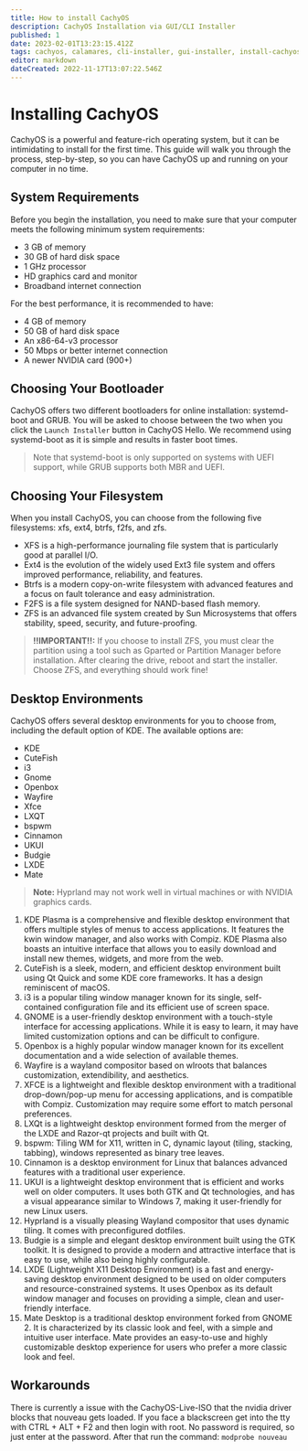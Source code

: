 ```yaml
---
title: How to install CachyOS
description: CachyOS Installation via GUI/CLI Installer
published: 1
date: 2023-02-01T13:23:15.412Z
tags: cachyos, calamares, cli-installer, gui-installer, install-cachyos
editor: markdown
dateCreated: 2022-11-17T13:07:22.546Z
---
```


Installing CachyOS
==================

CachyOS is a powerful and feature-rich operating system, but it can be intimidating to install for the first time. This guide will walk you through the process, step-by-step, so you can have CachyOS up and running on your computer in no time.

System Requirements
-------------------

Before you begin the installation, you need to make sure that your computer meets the following minimum system requirements:

*   3 GB of memory
*   30 GB of hard disk space
*   1 GHz processor
*   HD graphics card and monitor
*   Broadband internet connection

For the best performance, it is recommended to have:

*   4 GB of memory
*   50 GB of hard disk space
*   An x86-64-v3 processor
*   50 Mbps or better internet connection
*   A newer NVIDIA card (900+)

Choosing Your Bootloader
------------------------

CachyOS offers two different bootloaders for online installation: systemd-boot and GRUB. You will be asked to choose between the two when you click the `Launch Installer` button in CachyOS Hello. We recommend using systemd-boot as it is simple and results in faster boot times.

> Note that systemd-boot is only supported on systems with UEFI support, while GRUB supports both MBR and UEFI.

Choosing Your Filesystem
------------------------

When you install CachyOS, you can choose from the following five filesystems: xfs, ext4, btrfs, f2fs, and zfs.

*   XFS is a high-performance journaling file system that is particularly good at parallel I/O.
*   Ext4 is the evolution of the widely used Ext3 file system and offers improved performance, reliability, and features.
*   Btrfs is a modern copy-on-write filesystem with advanced features and a focus on fault tolerance and easy administration.
*   F2FS is a file system designed for NAND-based flash memory.
*   ZFS is an advanced file system created by Sun Microsystems that offers stability, speed, security, and future-proofing.

> **!!IMPORTANT!!:** 
If you choose to install ZFS, you must clear the partition using a tool such as Gparted or Partition Manager before installation. After clearing the drive, reboot and start the installer. Choose ZFS, and everything should work fine!


Desktop Environments
--------------------

CachyOS offers several desktop environments for you to choose from, including the default option of KDE. The available options are:
*   KDE
*   CuteFish
*   i3
*   Gnome
*   Openbox
*   Wayfire
*   Xfce
*   LXQT
*   bspwm
*   Cinnamon
*   UKUI
*   Budgie
*   LXDE
*   Mate

> **Note:** Hyprland may not work well in virtual machines or with NVIDIA graphics cards.


1.  KDE Plasma is a comprehensive and flexible desktop environment that offers multiple styles of menus to access applications. It features the kwin window manager, and also works with Compiz. KDE Plasma also boasts an intuitive interface that allows you to easily download and install new themes, widgets, and more from the web.
2.  CuteFish is a sleek, modern, and efficient desktop environment built using Qt Quick and some KDE core frameworks. It has a design reminiscent of macOS.
3.  i3 is a popular tiling window manager known for its single, self-contained configuration file and its efficient use of screen space.
4.  GNOME is a user-friendly desktop environment with a touch-style interface for accessing applications. While it is easy to learn, it may have limited customization options and can be difficult to configure.
5.  Openbox is a highly popular window manager known for its excellent documentation and a wide selection of available themes.
6.  Wayfire is a wayland compositor based on wlroots that balances customization, extendibility, and aesthetics.
7.  XFCE is a lightweight and flexible desktop environment with a traditional drop-down/pop-up menu for accessing applications, and is compatible with Compiz. Customization may require some effort to match personal preferences.
8.  LXQt is a lightweight desktop environment formed from the merger of the LXDE and Razor-qt projects and built with Qt.
9. bspwm: Tiling WM for X11, written in C, dynamic layout (tiling, stacking, tabbing), windows represented as binary tree leaves.
10. Cinnamon is a desktop environment for Linux that balances advanced features with a traditional user experience.
11. UKUI is a lightweight desktop environment that is efficient and works well on older computers. It uses both GTK and Qt technologies, and has a visual appearance similar to Windows 7, making it user-friendly for new Linux users.
12. Hyprland is a visually pleasing Wayland compositor that uses dynamic tiling. It comes with preconfigured dotfiles.
13. Budgie is a simple and elegant desktop environment built using the GTK toolkit. It is designed to provide a modern and attractive interface that is easy to use, while also being highly configurable.
14.  LXDE (Lightweight X11 Desktop Environment) is a fast and energy-saving desktop environment designed to be used on older computers and resource-constrained systems. It uses Openbox as its default window manager and focuses on providing a simple, clean and user-friendly interface.
15.  Mate Desktop is a traditional desktop environment forked from GNOME 2. It is characterized by its classic look and feel, with a simple and intuitive user interface. Mate provides an easy-to-use and highly customizable desktop experience for users who prefer a more classic look and feel.

Workarounds
--------------------

There is currently a issue with the CachyOS-Live-ISO that the nvidia driver blocks that nouveau gets loaded.
If you face a blackscreen get into the tty with CTRL + ALT + F2 and then login with root.
No password is required, so just enter at the password.
After that run the command:
`modprobe nouveau`